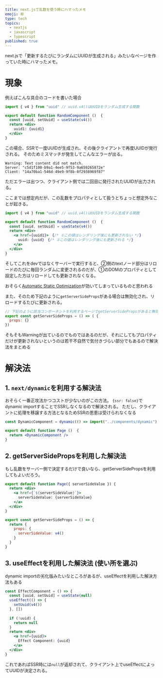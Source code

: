 ```yaml
---
title: next.jsで乱数を使う時にハマったメモ
emoji: 🕸
type: tech
topics:
  - nextjs
  - javascript
  - typescript
published: true
---
```


next.jsで「更新するたびにランダムにUUIDが生成される」みたいなページを作っていた時にハマったメモ。

# 現象

例えばこんな具合のコードを書いた場合

```jsx
import { v4 } from "uuid" // uuid.v4()はUUIDをランダム生成する関数

export default function RandomComponent ()  {
  const [uuid, setUuid] = useState(v4())
  return <div>
    uuid1: {uuid1} 
  </div>
}
```

この場合、SSRで一度UUIDが生成され、その後クライアントで再度UUIDが発行される。
そのためミスマッチが発生してこんなエラーが出る。

```
Warning: Text content did not match. 
Server: "c5d1f100-b9a1-4ee5-9f53-9a659265872e" 
Client: "14a70ba1-546d-49e9-9f8b-0f2938969f87"
```

ただエラーは出つつ、クライアント側では二回目に発行されたUUIDが出力される。

ここまでは想定内だが、この乱数をプロパティとして扱うとちょっと想定外なことが起きる。

```jsx
import { v4 } from "uuid" // uuid.v4()はUUIDをランダム生成する関数

export default function RandomComponent ()  {
  const [uuid, setUuid] = useState(v4())
  return <div>
    <a href={uuid1}>　{/* ①この値はレンダリング後にも更新されない */}
      uuid: {uuid}　{/* ②この値はレンダリング後にも更新される */}
    </a>
  </div>
}
```

そしてこれをdevではなくサーバーで実行すると、②側のtextノード部分はリロードのたびに毎回ランダムに変更されるのだが、①のDOMのプロパティとして設定した方はリロードしても更新されなくなる。

おそらく[Automatic Static Optimization](https://nextjs.org/docs/advanced-features/automatic-static-optimization)が効いてしまっているものと思われる
[^1]: どうもpropertiesの場合にこのような挙動があるようだ（closeはされてるが解決されてない模様）
https://github.com/vercel/next.js/issues/7322

また、そのため下記のように`getServerSideProps`がある場合は無効化され、リロードするたびに更新される。

```js
// 下記のように該当コンポーネントを利用するページでgetServerSidePropsがあると無効になる
export const getServerSideProps = () => ( {
  props: {}
})
```

そもそもWarningが出ているのでものではあるのだが、それにしてもプロパティだけが更新されないというのは若干不自然で気付きづらい部分でもあるので解決法をまとめる

# 解決法

## 1. `next/dynamic`を利用する解決法

おそらく一番正攻法かつコストが少ないのがこの方法。
`{ssr: false}`でdynamic importすることでSSRしなくなるので解決される。
ただし、クライアントに処理を移譲する方法となるためSSRの恩恵は受けられなくなる

```jsx
const DynamicComponent = dynamic(() => import("../components/dynamic"), { ssr: false })

export default function Page ()  {
  return <DynamicComponent />
}
```

## 2. getServerSidePropsを利用した解決法 

もし乱数をサーバー側で決定するだけで良いなら、getServerSidePropsを利用してもよいだろう。

```jsx
export default function Page({ serverSideValue }) {
  return <div>
    <a href={`${serverSideValue}`}>
      serverSideValue: {serverSideValue}
    </a>
  </div>
}

export const getServerSideProps = () => {
  return {
    props: {
      serverSideValue: v4()
    }
  }
}
```

## 3. useEffectを利用した解決法 (使い所を選ぶ)

dynamic importの劣化版みたいなところがあるが、useEffectを利用した解決方法もある

```jsx
const EffectComponent = () => {
  const [uuid, setUuid] = useState(null)
  useEffect(() => {
    setUuid(v4())
  }, [])
  
  if (!uuid) {
    return null
  }
  return <div>
    <a href={uuid}>
      Effect Component: {uuid}
    </a>
  </div>
}
```

これであればSSR時には`null`が返却されて、クライアント上でuseEffectによってUUIDが決定される。
